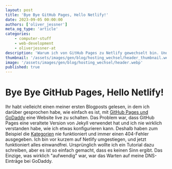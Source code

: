 ```yaml
---
layout: post
title: 'Bye Bye GitHub Pages, Hello Netlify!'
date: 2023-09-05 00:00:00
authors: ['oliver_jessner']
meta_og_type: 'article'
categories:
    - computer-stuff
    - web-development
    - oliverjessner-at
description: 'Warum ich von GitHub Pages zu Netlify gewechselt bin. Und warum du das auch tun solltest.'
thumbnail: '/assets/images/gen/blog/hosting_wechsel/header_thumbnail.webp'
image: '/assets/images/gen/blog/hosting_wechsel/header.webp'
published: true
---
```


# Bye Bye GitHub Pages, Hello Netlify!

Ihr habt vielleicht einen meiner ersten Blogposts gelesen, in dem ich darüber gesprochen habe, wie einfach es ist, mit [GitHub Pages und GoDaddy](https://oliverjessner/blog/2023-01-31-godaddy-github-pages-ssl/) eine Website live zu schalten. Das Problem war, dass GitHub Pages eine veraltete Version von Jekyll verwendet hat und ich nie wirklich verstanden habe, wie ich etwas konfigurieren kann. Deshalb haben zum Beispiel die [Kategorien](https://oliverjessner.at/category/self-improvement/) nie funktioniert und immer einen 404-Fehler ausgegeben. Ich bin vor kurzem auf Netlify umgestiegen, und jetzt funktioniert alles einwandfrei. Ursprünglich wollte ich ein Tutorial dazu schreiben, aber es ist so einfach gemacht, dass es keinen Sinn ergibt. Das Einzige, was wirklich "aufwendig" war, war das Warten auf meine DNS-Einträge bei GoDaddy.

